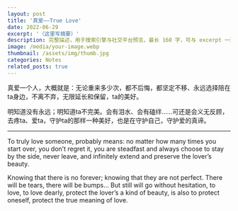 ```yaml
---
layout: post
title: '真爱——True Love'
date: 2022-06-29
excerpt: '（这里写摘要）'
description: 完整描述，用于搜索引擎与社交平台预览，最长 160 字，可与 excerpt 一致
image: /media/your-image.webp
thumbnail: /assets/img/thumb.jpg
categories: Notes
related_posts: true
---
```


真爱一个人，大概就是：无论重来多少次，都不后悔，都坚定不移、永远选择陪在ta身边，不离不弃，无限延长和保留，ta的美好。

明知道没有永远；明知道ta不完美。会有泪水、会有磕绊……可还是会义无反顾，去疼ta、爱ta，守护ta的那样一种美好，也是在守护自己，守护爱的真谛。

---

To truly love someone, probably means: no matter how many times you start over, you don’t regret it, you are steadfast and always choose to stay by the side, never leave, and infinitely extend and preserve the lover’s beauty.

Knowing that there is no forever; knowing that they are not perfect. There will be tears, there will be bumps… But still will go without hesitation, to love, to love dearly, protect the lover’s a kind of beauty, is also to protect oneself, protect the true meaning of love.